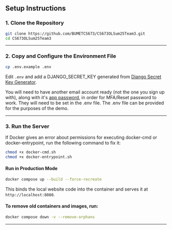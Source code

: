  
## Setup Instructions

### 1. Clone the Repository

```bash
git clone https://github.com/BUMETCS673/CS673OLSum25Team3.git
cd CS673OLSum25Team3
```

---

### 2. Copy and Configure the Environment File

```bash
cp .env.example .env
```

Edit `.env` and add a DJANGO_SECRET_KEY generated from [Django Secret Key Generator](https://djecrety.ir/).

You will need to have another email account ready (not the one you sign up with), along with it's [app password](https://support.google.com/accounts/answer/185833?hl=en), in order for MFA/Reset password to work.
They will need to be set in the .env file. The .env file can be provided for the purposes of the demo.

---

### 3. Run the Server

If Docker gives an error about permissions for executing docker-cmd or docker-entrypoint, run the following command to fix it:

```bash
chmod +x docker-cmd.sh
chmod +x docker-entrypoint.sh
```

#### Run in Production Mode

```bash
docker compose up --build --force-recreate
```

This binds the local website code into the container and serves it at `http://localhost:8080`.

#### To remove old containers and images, run:

```bash
docker compose down -v --remove-orphans
```

---
